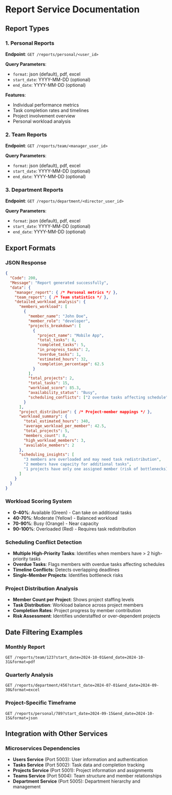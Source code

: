 # Report Service Documentation

## Report Types

### 1. Personal Reports
**Endpoint**: `GET /reports/personal/<user_id>`

**Query Parameters**:
- `format`: json (default), pdf, excel
- `start_date`: YYYY-MM-DD (optional)
- `end_date`: YYYY-MM-DD (optional)

**Features**:
- Individual performance metrics
- Task completion rates and timelines
- Project involvement overview
- Personal workload analysis

### 2. Team Reports
**Endpoint**: `GET /reports/team/<manager_user_id>`

**Query Parameters**:
- `format`: json (default), pdf, excel
- `start_date`: YYYY-MM-DD (optional)
- `end_date`: YYYY-MM-DD (optional)

### 3. Department Reports
**Endpoint**: `GET /reports/department/<director_user_id>`

**Query Parameters**:
- `format`: json (default), pdf, excel
- `start_date`: YYYY-MM-DD (optional)
- `end_date`: YYYY-MM-DD (optional)

## Export Formats

### JSON Response
```json
{
  "Code": 200,
  "Message": "Report generated successfully",
  "data": {
    "manager_report": { /* Personal metrics */ },
    "team_report": { /* Team statistics */ },
    "detailed_workload_analysis": {
      "members_workload": [
        {
          "member_name": "John Doe",
          "member_role": "developer",
          "projects_breakdown": [
            {
              "project_name": "Mobile App",
              "total_tasks": 8,
              "completed_tasks": 5,
              "in_progress_tasks": 2,
              "overdue_tasks": 1,
              "estimated_hours": 32,
              "completion_percentage": 62.5
            }
          ],
          "total_projects": 2,
          "total_tasks": 15,
          "workload_score": 85.3,
          "availability_status": "Busy",
          "scheduling_conflicts": ["2 overdue tasks affecting schedule"]
        }
      ],
      "project_distribution": { /* Project-member mappings */ },
      "workload_summary": {
        "total_estimated_hours": 340,
        "average_workload_per_member": 42.5,
        "total_projects": 5,
        "members_count": 8,
        "high_workload_members": 3,
        "available_members": 2
      },
      "scheduling_insights": [
        "3 members are overloaded and may need task redistribution",
        "2 members have capacity for additional tasks",
        "1 projects have only one assigned member (risk of bottlenecks)"
      ]
    }
  }
}
```

### Workload Scoring System
- **0-40%**: Available (Green) - Can take on additional tasks
- **40-70%**: Moderate (Yellow) - Balanced workload
- **70-90%**: Busy (Orange) - Near capacity
- **90-100%**: Overloaded (Red) - Requires task redistribution

### Scheduling Conflict Detection
- **Multiple High-Priority Tasks**: Identifies when members have > 2 high-priority tasks
- **Overdue Tasks**: Flags members with overdue tasks affecting schedules
- **Timeline Conflicts**: Detects overlapping deadlines
- **Single-Member Projects**: Identifies bottleneck risks

### Project Distribution Analysis
- **Member Count per Project**: Shows project staffing levels
- **Task Distribution**: Workload balance across project members
- **Completion Rates**: Project progress by member contribution
- **Risk Assessment**: Identifies understaffed or over-dependent projects

## Date Filtering Examples

### Monthly Report
```
GET /reports/team/123?start_date=2024-10-01&end_date=2024-10-31&format=pdf
```

### Quarterly Analysis
```
GET /reports/department/456?start_date=2024-07-01&end_date=2024-09-30&format=excel
```

### Project-Specific Timeframe
```
GET /reports/personal/789?start_date=2024-09-15&end_date=2024-10-15&format=json
```

## Integration with Other Services

### Microservices Dependencies
- **Users Service** (Port 5003): User information and authentication
- **Tasks Service** (Port 5002): Task data and completion tracking
- **Projects Service** (Port 5001): Project information and assignments
- **Teams Service** (Port 5004): Team structure and member relationships
- **Department Service** (Port 5005): Department hierarchy and management
